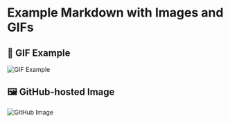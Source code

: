 # Example Markdown with Images and GIFs

## 🎥 GIF Example
![GIF Example](https://media.giphy.com/media/26AHONQ79FdWZhAI0/giphy.gif)


## 🖼️ GitHub-hosted Image
![GitHub Image](https://raw.githubusercontent.com/LibraryofMD/main/images/example.png)

